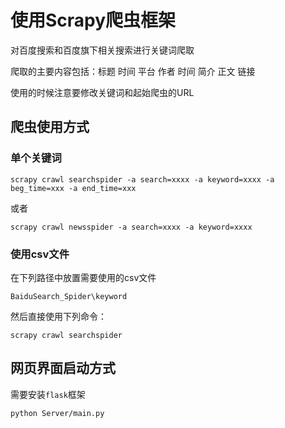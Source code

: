 # 使用Scrapy爬虫框架
对百度搜索和百度旗下相关搜索进行关键词爬取

爬取的主要内容包括：标题 时间 平台 作者 时间 简介 正文 链接

使用的时候注意要修改关键词和起始爬虫的URL

## 爬虫使用方式

### 单个关键词

```shell   
scrapy crawl searchspider -a search=xxxx -a keyword=xxxx -a beg_time=xxx -a end_time=xxx
```

或者

```shell
scrapy crawl newsspider -a search=xxxx -a keyword=xxxx
```

### 使用csv文件

在下列路径中放置需要使用的csv文件

`BaiduSearch_Spider\keyword`

然后直接使用下列命令：

```
scrapy crawl searchspider
```



## 网页界面启动方式

需要安装`flask`框架

```shell
python Server/main.py
```